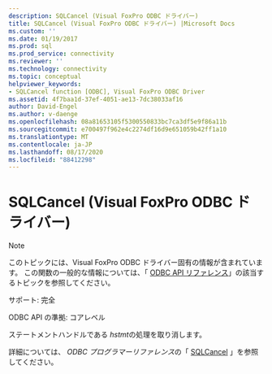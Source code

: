 ```yaml
---
description: SQLCancel (Visual FoxPro ODBC ドライバー)
title: SQLCancel (Visual FoxPro ODBC ドライバー) |Microsoft Docs
ms.custom: ''
ms.date: 01/19/2017
ms.prod: sql
ms.prod_service: connectivity
ms.reviewer: ''
ms.technology: connectivity
ms.topic: conceptual
helpviewer_keywords:
- SQLCancel function [ODBC], Visual FoxPro ODBC Driver
ms.assetid: 4f7baa1d-37ef-4051-ae13-7dc38033af16
author: David-Engel
ms.author: v-daenge
ms.openlocfilehash: 08a81653105f5300550833bc7ca3df5e9f86a11b
ms.sourcegitcommit: e700497f962e4c2274df16d9e651059b42ff1a10
ms.translationtype: MT
ms.contentlocale: ja-JP
ms.lasthandoff: 08/17/2020
ms.locfileid: "88412298"
---
```

# <a name="sqlcancel-visual-foxpro-odbc-driver"></a>SQLCancel (Visual FoxPro ODBC ドライバー)
> [!NOTE]  
>  このトピックには、Visual FoxPro ODBC ドライバー固有の情報が含まれています。 この関数の一般的な情報については、「 [ODBC API リファレンス](../../odbc/reference/syntax/odbc-api-reference.md)」の該当するトピックを参照してください。  
  
 サポート: 完全  
  
 ODBC API の準拠: コアレベル  
  
 ステートメントハンドルである *hstmt*の処理を取り消します。  
  
 詳細については、 *ODBC プログラマーリファレンス*の「 [SQLCancel](../../odbc/reference/syntax/sqlcancel-function.md) 」を参照してください。
